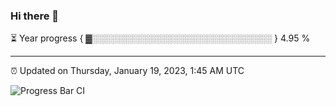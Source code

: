 ### Hi there 👋

⏳ Year progress { ▓░░░░░░░░░░░░░░░░░░░░░░░░░░░░░ } 4.95 %

---

⏰ Updated on Thursday, January 19, 2023, 1:45 AM UTC

![Progress Bar CI](https://github.com/arthurbuhl/arthurbuhl/workflows/Progress%20Bar%20CI/badge.svg)
